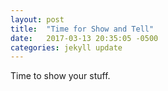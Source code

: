 ```yaml
---
layout: post
title:  "Time for Show and Tell"
date:   2017-03-13 20:35:05 -0500
categories: jekyll update
---
```

Time to show your stuff.

[jekyll-docs]: https://jekyllrb.com/docs/home
[jekyll-gh]:   https://github.com/jekyll/jekyll
[jekyll-talk]: https://talk.jekyllrb.com/

